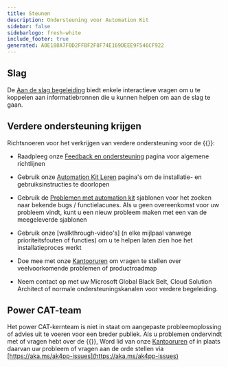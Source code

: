 ```yaml
---
title: Steunen
description: Ondersteuning voor Automation Kit
sidebar: false
sidebarlogo: fresh-white
include_footer: true
generated: A0E188A7F0D2FFBF2F8F74E169DEEE9F546CF922
---
```


## Slag

De [Aan de slag begeleiding](/nl/get-started) biedt enkele interactieve vragen om u te koppelen aan informatiebronnen die u kunnen helpen om aan de slag te gaan.

## Verdere ondersteuning krijgen

Richtsnoeren voor het verkrijgen van verdere ondersteuning voor de {{<product-name>}}:

- Raadpleeg onze [Feedback en ondersteuning](https://learn.microsoft.com/power-automate/guidance/automation-kit/feedback-support) pagina voor algemene richtlijnen

- Gebruik onze [Automation Kit Leren](https://aka.ms/automation-kit-learn) pagina's om de installatie- en gebruiksinstructies te doorlopen

- Gebruik de [Problemen met automation kit](https://aka.ms/ak4pp-issues) sjablonen voor het zoeken naar bekende bugs / functielacunes. Als u geen overeenkomst voor uw probleem vindt, kunt u een nieuw probleem maken met een van de meegeleverde sjablonen

- Gebruik onze [walkthrough-video's] (n elke mijlpaal vanwege prioriteitsfouten of functies) om u te helpen laten zien hoe het installatieproces werkt

- Doe mee met onze [Kantooruren](/nl/office-hours) om vragen te stellen over veelvoorkomende problemen of productroadmap

- Neem contact op met uw Microsoft Global Black Belt, Cloud Solution Architect of normale ondersteuningskanalen voor verdere begeleiding.

## Power CAT-team

Het power CAT-kernteam is niet in staat om aangepaste probleemoplossing of advies uit te voeren voor een breder publiek. Als u problemen ondervindt met of vragen hebt over de {{<product-name>}}, Word lid van onze [Kantooruren](/nl/office-hours) of in plaats daarvan uw probleem of vragen aan de orde stellen via [https://aka.ms/ak4pp-issues](https://aka.ms/ak4pp-issues)
